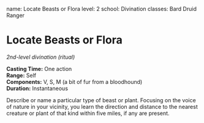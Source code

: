 name: Locate Beasts or Flora
level: 2
school: Divination
classes: Bard
         Druid
         Ranger

# Locate Beasts or Flora 
_2nd-level divination (ritual)_ 

**Casting Time:** One action    
**Range:** Self    
**Components:** V, S, M (a bit of fur from a bloodhound)    
**Duration:** Instantaneous 

Describe or name a particular type of beast or plant. Focusing on the voice of nature in your vicinity, you learn the direction and distance to the nearest creature or plant of that kind within five miles, if any are present.